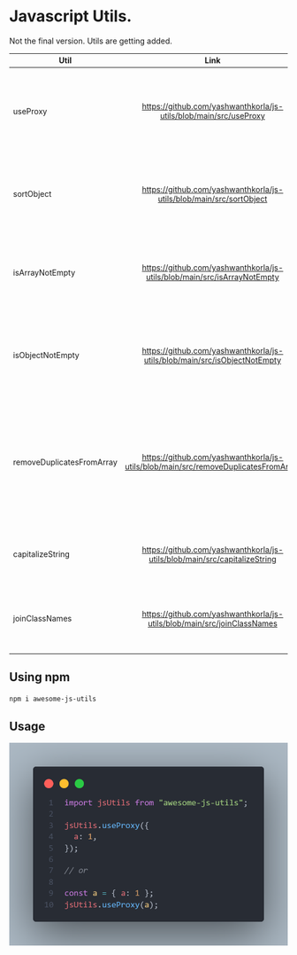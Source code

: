 # Javascript Utils.

Not the final version. Utils are getting added.

| Util          | Link  | description |
| ------------- |:-------------:|:-------------:|
| useProxy     | https://github.com/yashwanthkorla/js-utils/blob/main/src/useProxy | Used to replace undefined with some value when the key is not present in the object
| sortObject | https://github.com/yashwanthkorla/js-utils/blob/main/src/sortObject | used to sort out the object by key and value either ascending or descending.
| isArrayNotEmpty | https://github.com/yashwanthkorla/js-utils/blob/main/src/isArrayNotEmpty | util to check whether the variable passed is valid array and has some length
| isObjectNotEmpty | https://github.com/yashwanthkorla/js-utils/blob/main/src/isObjectNotEmpty | util to check whether the variable passed is valid object and has some properties in it.
| removeDuplicatesFromArray | https://github.com/yashwanthkorla/js-utils/blob/main/src/removeDuplicatesFromArray | util to remove duplicates from array. Array can be of any time either only one data type or it can be array of many data types.
| capitalizeString | https://github.com/yashwanthkorla/js-utils/blob/main/src/capitalizeString | Capitalize the first character of the word or words in a sentence.
| joinClassNames | https://github.com/yashwanthkorla/js-utils/blob/main/src/joinClassNames | join two classnames based on conditions. - util under work in progress

## Using npm

````bash
npm i awesome-js-utils
````

## Usage

![using js utils](./assets/Images/jsUtils.png)